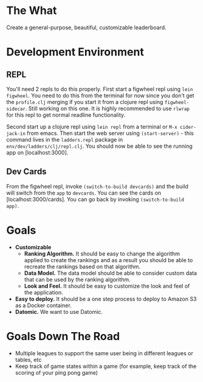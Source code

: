 # The What

Create a general-purpose, beautiful, customizable leaderboard.

# Development Environment

## REPL

You'll need 2 repls to do this properly. First start a figwheel repl using `lein figwheel`. You need to do this from the terminal for now since you don't get the `profile.clj` merging if you start it from a clojure repl using `figwheel-sidecar`. Still working on this one. It is highly recommended to use `rlwrap` for this repl to get normal readline functionality.

Second start up a clojure repl using `lein repl` from a terminal or `M-x cider-jack-in` from emacs. Then start the web server using `(start-server)` - this command lives in the `ladders.repl` package in `env/dev/ladders/clj/repl.clj`. You should now be able to see the running app on [localhost:3000].

## Dev Cards

From the figwheel repl, invoke `(switch-to-build devcards)` and the build will switch from the `app` to `devcards`. You can see the cards on [localhost:3000/cards]. You can go back by invoking `(switch-to-build app)`.

# Goals

- **Customizable**
	- **Ranking Algorithm.** It should be easy to change the algorithm applied to create the rankings and as a result you should be able to recreate the rankings based on that algorithm.
	- **Data Model.** The data model should be able to consider custom data that can be used by the ranking algorithm.
	- **Look and Feel.** It should be easy to customize the look and feel of the application.
- **Easy to deploy.** It should be a one step process to deploy to Amazon S3 as a Docker container.
- **Datomic.** We want to use Datomic.

# Goals Down The Road

- Multiple leagues to support the same user being in different leagues or tables, etc
- Keep track of game states within a game (for example, keep track of the scoring of your ping pong game)
